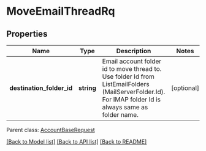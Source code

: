 # MoveEmailThreadRq

## Properties
Name | Type | Description | Notes
------------ | ------------- | ------------- | -------------
**destination_folder_id** | **string** | Email account folder id to move thread to. Use folder Id from ListEmailFolders (MailServerFolder.Id). For IMAP folder Id is always same as folder name. | [optional] 

 Parent class: [AccountBaseRequest](AccountBaseRequest.md)

[[Back to Model list]](README.md#documentation-for-models) [[Back to API list]](README.md#documentation-for-api-endpoints) [[Back to README]](README.md)


